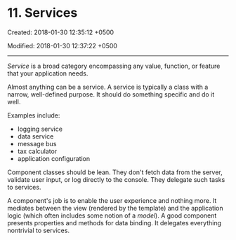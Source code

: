 # 11. Services

Created: 2018-01-30 12:35:12 +0500

Modified: 2018-01-30 12:37:22 +0500

---

*Service* is a broad category encompassing any value, function, or feature that your application needs.

Almost anything can be a service. A service is typically a class with a narrow, well-defined purpose. It should do something specific and do it well.

Examples include:

- logging service
- data service
- message bus
- tax calculator
- application configuration

Component classes should be lean. They don't fetch data from the server, validate user input, or log directly to the console. They delegate such tasks to services.

A component's job is to enable the user experience and nothing more. It mediates between the view (rendered by the template) and the application logic (which often includes some notion of a *model*). A good component presents properties and methods for data binding. It delegates everything nontrivial to services.
